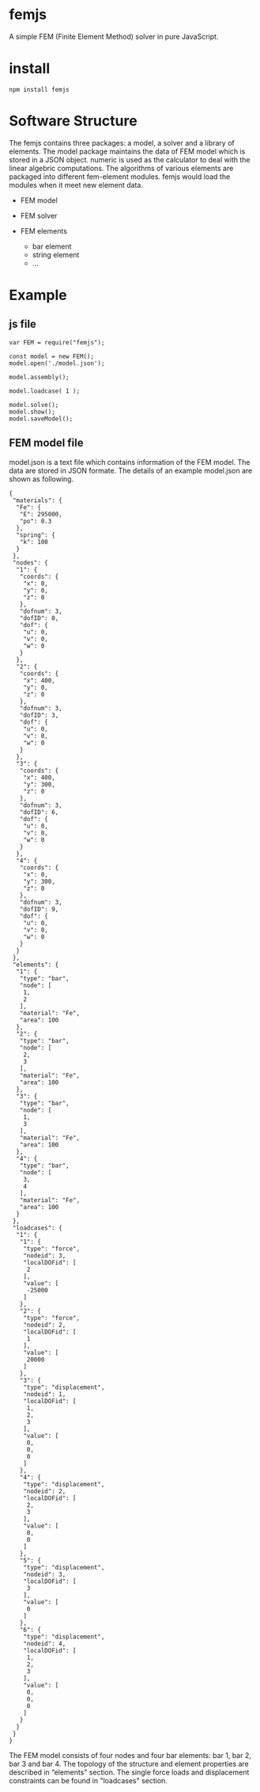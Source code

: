 # femjs

A simple FEM (Finite Element Method) solver in pure JavaScript. 


# install 

```
npm install femjs
```


# Software Structure 
The femjs contains three packages: 
a model, a solver and a library of elements. The model package  maintains the data of FEM model which is stored in a JSON object. numeric is used as the calculator to deal with the linear algebric computations. The algorithms of various elements are packaged into different fem-element modules. femjs would load the modules when it meet new element data. 

 - FEM model 

 - FEM solver  

 - FEM elements

   - bar element
   - string element 
   - ...


# Example

## js file
```
var FEM = require("femjs"); 

const model = new FEM();  
model.open('./model.json');

model.assembly();

model.loadcase( 1 );

model.solve();
model.show();
model.saveModel();
```

## FEM model file

model.json is a text file which contains information of the FEM model. The data are stored in JSON formate. The details of an example model.json are shown as following.   
```
{
 "materials": {
  "Fe": {
   "E": 295000,
   "po": 0.3
  },
  "spring": {
   "k": 100
  }
 },
 "nodes": {
  "1": {
   "coords": {
    "x": 0,
    "y": 0,
    "z": 0
   },
   "dofnum": 3,
   "dofID": 0,
   "dof": {
    "u": 0,
    "v": 0,
    "w": 0
   }
  },
  "2": {
   "coords": {
    "x": 400,
    "y": 0,
    "z": 0
   },
   "dofnum": 3,
   "dofID": 3,
   "dof": {
    "u": 0,
    "v": 0,
    "w": 0
   }
  },
  "3": {
   "coords": {
    "x": 400,
    "y": 300,
    "z": 0
   },
   "dofnum": 3,
   "dofID": 6,
   "dof": {
    "u": 0,
    "v": 0,
    "w": 0
   }
  },
  "4": {
   "coords": {
    "x": 0,
    "y": 300,
    "z": 0
   },
   "dofnum": 3,
   "dofID": 9,
   "dof": {
    "u": 0,
    "v": 0,
    "w": 0
   }
  }
 },
 "elements": {
  "1": {
   "type": "bar",
   "node": [
    1,
    2
   ],
   "material": "Fe",
   "area": 100
  },
  "2": {
   "type": "bar",
   "node": [
    2,
    3
   ],
   "material": "Fe",
   "area": 100
  },
  "3": {
   "type": "bar",
   "node": [
    1,
    3
   ],
   "material": "Fe",
   "area": 100
  },
  "4": {
   "type": "bar",
   "node": [
    3,
    4
   ],
   "material": "Fe",
   "area": 100
  }
 },
 "loadcases": {
  "1": {
   "1": {
    "type": "force",
    "nodeid": 3,
    "localDOFid": [
     2
    ],
    "value": [
     -25000
    ]
   },
   "2": {
    "type": "force",
    "nodeid": 2,
    "localDOFid": [
     1
    ],
    "value": [
     20000
    ]
   },
   "3": {
    "type": "displacement",
    "nodeid": 1,
    "localDOFid": [
     1,
     2,
     3
    ],
    "value": [
     0,
     0,
     0
    ]
   },
   "4": {
    "type": "displacement",
    "nodeid": 2,
    "localDOFid": [
     2,
     3
    ],
    "value": [
     0,
     0
    ]
   },
   "5": {
    "type": "displacement",
    "nodeid": 3,
    "localDOFid": [
     3
    ],
    "value": [
     0
    ]
   },
   "6": {
    "type": "displacement",
    "nodeid": 4,
    "localDOFid": [
     1,
     2,
     3
    ],
    "value": [
     0,
     0,
     0
    ]
   }
  }
 }
}
```

The FEM model consists of four nodes and four bar elements: bar 1, bar 2, bar 3 and bar 4. The topology of the structure and element properties are described in “elements" section. The single force loads and displacement constraints can be found in "loadcases" section. 